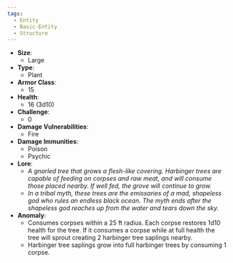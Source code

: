 ```yaml
---
tags:
  - Entity
  - Basic-Entity
  - Structure
---
```

- **Size**:
	- Large
- **Type**:
	- Plant
- **Armor Class**:
	- 15
- **Health**:
	- 16 (3d10)
- **Challenge**:
	- 0
- **Damage Vulnerabilities**:
	- Fire
- **Damage Immunities**:
	- Poison
	- Psychic
- **Lore**:
	- *A gnarled tree that grows a flesh-like covering. Harbinger trees are capable of feeding on corpses and raw meat, and will consume those placed nearby. If well fed, the grove will continue to grow.*  
	- *In a tribal myth, these trees are the emissaries of a mad, shapeless god who rules an endless black ocean. The myth ends after the shapeless god reaches up from the water and tears down the sky.*
- **Anomaly**:
	- Consumes corpses within a 25 ft radius. Each corpse restores 1d10 health for the tree. If it consumes a corpse while at full health the tree will sprout creating 2 harbinger tree saplings nearby. 
	- Harbinger tree saplings grow into full harbinger trees by consuming 1 corpse.